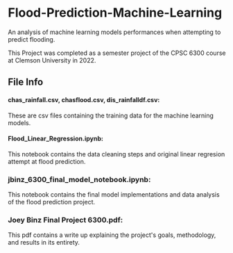 # Flood-Prediction-Machine-Learning
An analysis of machine learning models performances when attempting to predict flooding. 

This Project was completed as a semester project of the CPSC 6300 course at Clemson University in 2022.

## File Info

#### chas_rainfall.csv, chasflood.csv, dis_rainfalldf.csv:
These are csv files containing the training data for the machine learning models.
    
#### Flood_Linear_Regression.ipynb:
This notebook contains the data cleaning steps and original linear regresion attempt at flood prediction.
    
### jbinz_6300_final_model_notebook.ipynb:
This notebook contains the final model implementations and data analysis of the flood prediction project.
  
### Joey Binz Final Project 6300.pdf:
This pdf contains a write up explaining the project's goals, methodology, and results in its entirety.
